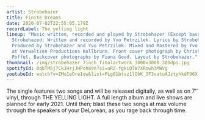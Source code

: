 ```yaml
---
artist: Strobehazer
title: Finite Dreams
date: 2020-07-02T22:55:05.179Z
recordLabel: The yelling light
lineup: "Music written, recorded and played by Strobehazer (Except bass on
  Strobehazed: Written and recorded by Yvo Petrzilek. Lyrics by Strobehazer.
  Produced by Strobehazer and Yvo Petrzilek. Mixed and Mastered by Yvo Petrzilek
  at Verwaltzen Productions Kollbrunn. Front cover photograph by Christian
  Poffet. Backcover photographs by Fiona Good. Layout by Strobehazer."
thumbnail: /img/strobehazer_7inch_finalartwork_3000x3000_300dpi.jpg
spotifyId: 0qbTM5j7CkJHrjJHPoh89n?si=uRZ-fgkiQlW7XRowh3MWVg
youtubeId: watch?v=ZMu1eOreIew&list=PLg01btvz1lObK_3F3vatuAJztyhkdF96X
---
```

The single features two songs and will be released digitally, as well as on 7’’ vinyl, through THE YELLING LIGHT. A full length album and live shows are planned for early 2021. Until then; blast these two songs at max volume through the speakers of your DeLorean, as you rage back through time.